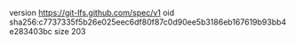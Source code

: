 version https://git-lfs.github.com/spec/v1
oid sha256:c7737335f5b26e025eec6df80f87c0d90ee5b3186eb167619b93bb4e283403bc
size 203
